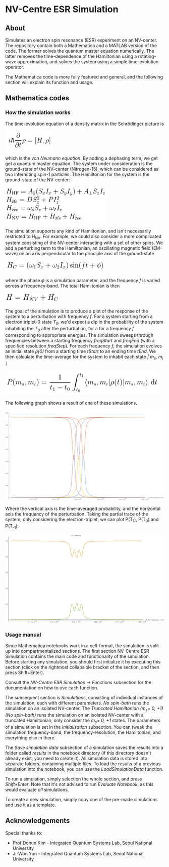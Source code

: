 # NV-Centre ESR Simulation

## About

Simulates an electron spin resonance (ESR) experiment on an NV-center. The repository
contain both a Mathematica and a MATLAB version of the code. The former solves the
quantum master equation numerically. The latter removes the time-dependence of
the Hamiltonian using a rotating-wave approximation, and solves the system using
a simple time-evolution operator.

The Mathematica code is more fully featured and general, and the following section
will explain its function and usage.

## Mathematica codes

### How the simulation works

The time-evolution equation of a density matrix in the Schrödinger picture is

<img src="./media/vonneumann.png">

which is the *von Neumann equation*. By adding a dephasing term, we get get a quantum master equation. The system under consideration is the ground-state of the NV-center (Nitrogen-15), which can be considered as two interacting spin-1 particles. The Hamiltonian for the system is the ground-state of the NV-center:

<img src="./media/nvcentrehamiltonian.png">

The simulation supports any kind of Hamiltonian, and isn't necessarily restricted to H<sub>NV</sub>. For example, we could also consider a more complicated system consisting of the NV-center interacting with a set of other spins. We add a perturbing term to the Hamiltonian, an oscillating magnetic field (EM-wave) on an axis perpendicular to the principle axis of the ground-state

<img src="./media/perturbation.png">

where the phase *&#981;* is a simulation parameter, and the frequency *f* is varied across a frequency-band. The total Hamiltonian is then

<img src="./media/totalhamiltonian.png">

The goal of the simulation is to produce a plot of the response of the system to a perturbation with frequency *f*. For a system starting from a electron triplet-0 state *T<sub>0</sub>*, we'd expect a dip in the probability of the system inhabiting the *T<sub>0</sub>* after the perturbation, for a for a frequency *f* corresponding to appropriate energies. The simulation sweeps through frequencies between a starting frequency *freqStart* and *freqEnd* (with a specified resolution *freqStep*). For each frequency *f*, the simulation evolves an initial state *&#961;(0)* from a starting time *tStart* to an ending time *tEnd*. We then calculate the time-average for the system to inhabit each state *&#124; m<sub>s</sub>, m<sub>i</sub> &#10217;*

<img src="./media/probability.png">

The following graph shows a result of one of these simulations.

<img src="./media/esr_result_9_states.png">

Where the vertical axis is the time-averaged probability, and the horizontal axis the frequency of the perturbation. Taking the partial trace of the system, only considering the electron-triplet, we can plot P(T<sub>1</sub>), P(T<sub>0</sub>) and P(T<sub>-1</sub>):

<img src="./media/esr_result_t0.png">

### Usage manual

Since Mathematica notebooks work in a cell-format, the simulation is split up into compartmentalized sections. The first section NV-Centre ESR Simulation contains the main code and functionality of the simulation. Before starting any simulation, you should first initialize it by executing this section (click on the rightmost collapsible bracket of the section, and then press Shift+Enter).

Consult the *NV-Centre ESR Simulation &#8594; Functions* subsection for the documentation on how to use each function.

The subsequent section is *Simulations*, consisting of individual instances of the simulation, each with different parameters. *No spin-bath* runs the simulation on an isolated NV-center. The *Truncated Hamiltonian (m<sub>s</sub>= 0, +1) (No spin-bath)* runs the simulation on an isolated NV-center with a truncated Hamiltonian, only consider the *m<sub>s</sub>= 0, +1* states. The parameters of a simulation is set in the *Initialisation* subsection. You can tweak the simulation frequency-band, the frequency-resolution, the Hamiltonian, and everything else in there.

The *Save simulation data* subsection of a simulation saves the results into a folder called *results* in the notebook directory (if this directory doesn't already exist, you need to create it). All simulation data is stored into separate folders, containing multiple files. To load the results of a previous simulation into the notebook, you can use the *LoadSimulationData* function.

To run a simulation, simply selection the whole section, and press *Shift+Enter*. Note that it's not advised to run *Evaluate Notebook*, as this would evaluate *all* simulations.

To create a new simulation, simply copy one of the pre-made simulations and use it as a template.

## Acknowledgements

Special thanks to:

- Prof Dohun Kim - Integrated Quantum Systems Lab, Seoul National University
- Ji-Won Yun -  Integrated Quantum Systems Lab, Seoul National University
